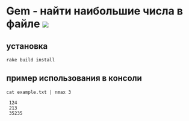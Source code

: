 # Gem - найти наибольшие числа в файле ![](https://github.com/kirkhal0909/rails_test/actions/workflows/nmax.yml/badge.svg)

## установка
```
rake build install
```

## пример использования в консоли
```
cat example.txt | nmax 3

 124
 213
 35235
```
